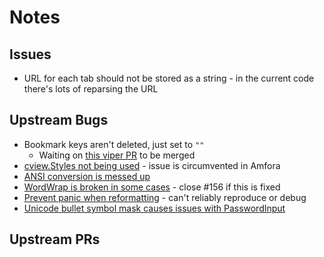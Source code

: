 # Notes

## Issues
- URL for each tab should not be stored as a string - in the current code there's lots of reparsing the URL

## Upstream Bugs
- Bookmark keys aren't deleted, just set to `""`
  - Waiting on [this viper PR](https://github.com/spf13/viper/pull/519) to be merged
- [cview.Styles not being used](https://gitlab.com/tslocum/cview/-/issues/47) - issue is circumvented in Amfora
- [ANSI conversion is messed up](https://gitlab.com/tslocum/cview/-/issues/48)
- [WordWrap is broken in some cases](https://gitlab.com/tslocum/cview/-/issues/27#note_475438483) - close #156 if this is fixed
- [Prevent panic when reformatting](https://gitlab.com/tslocum/cview/-/issues/50) - can't reliably reproduce or debug
- [Unicode bullet symbol mask causes issues with PasswordInput](https://gitlab.com/tslocum/cview/-/issues/55)


## Upstream PRs
